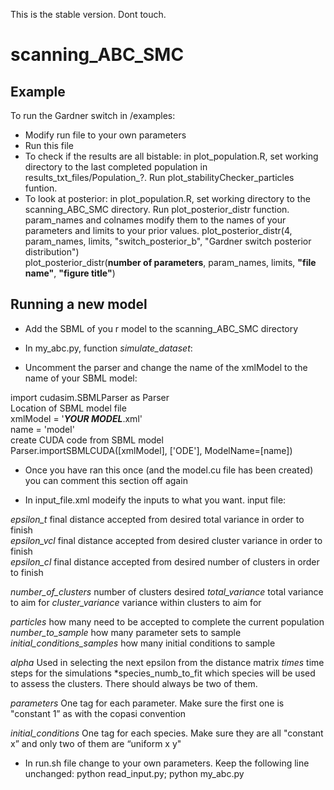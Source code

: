 This is the stable version. Dont touch.

scanning_ABC_SMC
================

Example
-------
 
To run the Gardner switch in /examples:
-   Modify run file to your own parameters
-   Run this file
-   To check if the results are all bistable: in plot_population.R, set working directory to the last completed population in results_txt_files/Population_?. Run plot_stabilityChecker_particles funtion.
-   To look at posterior: in plot_population.R, set working directory to the scanning_ABC_SMC directory. Run plot_posterior_distr function. param_names and colnames modify them to the names of your parameters and limits to your prior values.
     plot_posterior_distr(4, param_names, limits, "switch_posterior_b", "Gardner switch posterior distribution")    
     plot_posterior_distr(**number of parameters**, param_names, limits, **"file name"**, **"figure title"**)  

Running a new model
--------------------
-   Add the SBML of you r model to the scanning_ABC_SMC directory
-   In my_abc.py, function *simulate_dataset*: 
   
-   Uncomment the parser and change the name of the xmlModel to the name of your SBML model:

import cudasim.SBMLParser as Parser  
Location of SBML model file  
xmlModel = '___YOUR MODEL___.xml'  
name = 'model'  
create CUDA code from SBML model  
Parser.importSBMLCUDA([xmlModel], ['ODE'], ModelName=[name])  
 
-   Once you have ran this once (and the model.cu file has been created) you can comment this section off again
 
-   In input_file.xml modeify the inputs to what you want. 
input file:  

*epsilon_t* final distance accepted from desired total variance in order to finish  
*epsilon_vcl* final distance accepted from desired cluster variance in order to finish  
*epsilon_cl* final distance accepted from desired number of clusters in order to finish  

*number_of_clusters* number of clusters desired
*total_variance* total variance to aim for
*cluster_variance* variance within clusters to aim for

*particles* how many need to be accepted to complete the current population
*number_to_sample* how many parameter sets to sample
*initial_conditions_samples* how many initial conditions to sample  

*alpha* Used in selecting the next epsilon from the distance matrix
*times* time steps for the simulations
*species_numb_to_fit which species will be used to assess the clusters. There should always be two of them.

*parameters* One tag for each parameter. Make sure the first one is "constant 1” as with the copasi convention

*initial_conditions* One tag for each species. Make sure they are all "constant x” and only two of them are “uniform x y"
-   In run.sh file change to your own parameters. Keep the following line unchanged: 
    python read_input.py; python my_abc.py
    
